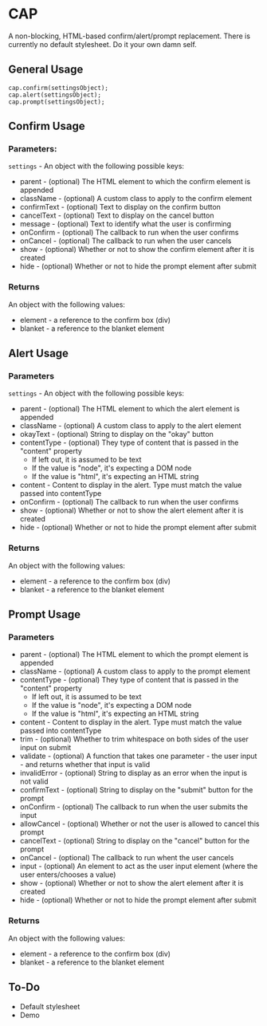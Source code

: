 # CAP

A non-blocking, HTML-based confirm/alert/prompt replacement. There is currently no default stylesheet. Do it your own damn self.

## General Usage

    cap.confirm(settingsObject);
    cap.alert(settingsObject);
    cap.prompt(settingsObject);

## Confirm Usage

### Parameters:

`settings` - An object with the following possible keys:

* parent - (optional) The HTML element to which the confirm element is appended
* className - (optional) A custom class to apply to the confirm element
* confirmText - (optional) Text to display on the confirm button
* cancelText - (optional) Text to display on the cancel button
* message - (optional) Text to identify what the user is confirming
* onConfirm - (optional) The callback to run when the user confirms
* onCancel - (optional) The callback to run when the user cancels
* show - (optional) Whether or not to show the confirm element after it is created
* hide - (optional) Whether or not to hide the prompt element after submit

### Returns 

An object with the following values:

* element - a reference to the confirm box (div)
* blanket - a reference to the blanket element

## Alert Usage

### Parameters

`settings` - An object with the following possible keys:

* parent - (optional) The HTML element to which the alert element is appended
* className - (optional) A custom class to apply to the alert element
* okayText - (optional) String to display on the "okay" button
* contentType - (optional) They type of content that is passed in the "content" property
    - If left out, it is assumed to be text
    - If the value is "node", it's expecting a DOM node
    - If the value is "html", it's expecting an HTML string
* content - Content to display in the alert. Type must match the value passed into contentType
* onConfirm - (optional) The callback to run when the user confirms
* show - (optional) Whether or not to show the alert element after it is created
* hide - (optional) Whether or not to hide the prompt element after submit

### Returns

An object with the following values:

* element - a reference to the confirm box (div)
* blanket - a reference to the blanket element

## Prompt Usage

### Parameters

* parent - (optional) The HTML element to which the prompt element is appended
* className - (optional) A custom class to apply to the prompt element
* contentType - (optional) They type of content that is passed in the "content" property
    - If left out, it is assumed to be text
    - If the value is "node", it's expecting a DOM node
    - If the value is "html", it's expecting an HTML string
* content - Content to display in the alert. Type must match the value passed into contentType
* trim - (optional) Whether to trim whitespace on both sides of the user input on submit
* validate - (optional) A function that takes one parameter - the user input - and returns whether that input is valid
* invalidError - (optional) String to display as an error when the input is not valid
* confirmText - (optional) String to display on the "submit" button for the prompt
* onConfirm - (optional) The callback to run when the user submits the input
* allowCancel - (optional) Whether or not the user is allowed to cancel this prompt
* cancelText - (optional) String to display on the "cancel" button for the prompt
* onCancel - (optional) The callback to run whent the user cancels
* input - (optional) An element to act as the user input element (where the user enters/chooses a value)
* show - (optional) Whether or not to show the alert element after it is created
* hide - (optional) Whether or not to hide the prompt element after submit

### Returns

An object with the following values:

* element - a reference to the confirm box (div)
* blanket - a reference to the blanket element

## To-Do

* Default stylesheet
* Demo